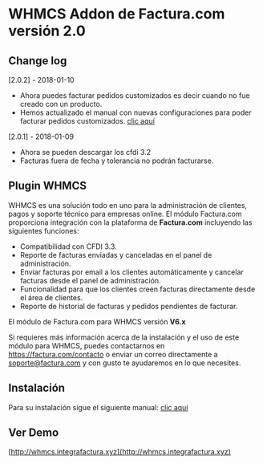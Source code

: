 # WHMCS Addon de Factura.com versión 2.0

## Change log

[2.0.2] - 2018-01-10
- Ahora puedes facturar pedidos customizados es decir cuando no fue creado con un producto.
- Hemos actualizado el manual con nuevas configuraciones para poder facturar pedidos customizados.  [clic aquí](https://facturacom.kayako.com/article/77-instalacion-de-plugin-de-factura-com-para-whmcs)

[2.0.1] - 2018-01-09
- Ahora se pueden descargar los cfdi 3.2
- Facturas fuera de fecha y tolerancia no podrán facturarse.

## Plugin WHMCS

WHMCS es una solución todo en uno para la administración de clientes, pagos y soporte técnico para empresas
online.
El módulo Factura.com proporciona integración con la plataforma de **Factura.com** incluyendo las siguientes
funciones:
- Compatibilidad con CFDI 3.3.
- Reporte de facturas enviadas y canceladas en el panel de administración.
- Enviar facturas por email a los clientes automáticamente y cancelar facturas desde el panel de
administración.
- Funcionalidad para que los clientes creen facturas directamente desde el área de clientes.
- Reporte de historial de facturas y pedidos pendientes de facturar.

El módulo de Factura.com para WHMCS versión **V6.x**

Si requieres más información acerca de la instalación y el uso de este módulo para WHMCS, puedes contactarnos en https://factura.com/contacto o enviar un correo directamente a soporte@factura.com y con gusto te ayudaremos en lo que necesites.

## Instalación
Para su instalación sigue el siguiente manual: [clic aquí](https://facturacom.kayako.com/article/77-instalacion-de-plugin-de-factura-com-para-whmcs)

## Ver Demo

[http://whmcs.integrafactura.xyz](http://whmcs.integrafactura.xyz)
